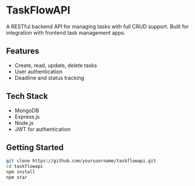 # TaskFlowAPI

A RESTful backend API for managing tasks with full CRUD support. Built for integration with frontend task management apps.

## Features
- Create, read, update, delete tasks
- User authentication
- Deadline and status tracking

## Tech Stack
- MongoDB
- Express.js
- Node.js
- JWT for authentication

## Getting Started

```bash
git clone https://github.com/yourusername/taskflowapi.git
cd taskflowapi
npm install
npm star
